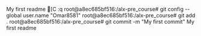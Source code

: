 My first readme 
[C
:q
                                                                                         root@a8ec685bf516:/alx-pre_course# git config --global user.name "Omar8581"
root@a8ec685bf516:/alx-pre_course# git add .
root@a8ec685bf516:/alx-pre_course# git commit -m "My first commit"
My first readme
